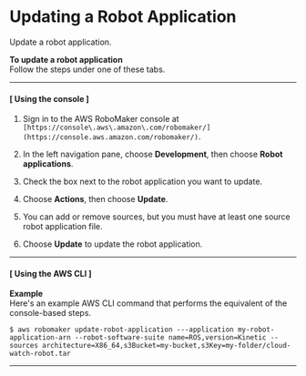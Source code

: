 # Updating a Robot Application<a name="update-robot-application"></a>

Update a robot application\.

**To update a robot application**  
Follow the steps under one of these tabs\.

------
#### [ Using the console ]<a name="proc-update-robot-application-con"></a>

1. Sign in to the AWS RoboMaker console at `[https://console\.aws\.amazon\.com/robomaker/](https://console.aws.amazon.com/robomaker/)`\.

1. In the left navigation pane, choose **Development**, then choose **Robot applications**\.

1. Check the box next to the robot application you want to update\.

1. Choose **Actions**, then choose **Update**\.

1. You can add or remove sources, but you must have at least one source robot application file\. 

1. Choose **Update** to update the robot application\.

------
#### [ Using the AWS CLI ]<a name="proc-update-robot-application-api"></a>

**Example**  
Here's an example AWS CLI command that performs the equivalent of the console\-based steps\.  

```
$ aws robomaker update-robot-application ---application my-robot-application-arn --robot-software-suite name=ROS,version=Kinetic --sources architecture=X86_64,s3Bucket=my-bucket,s3Key=my-folder/cloud-watch-robot.tar
```

------